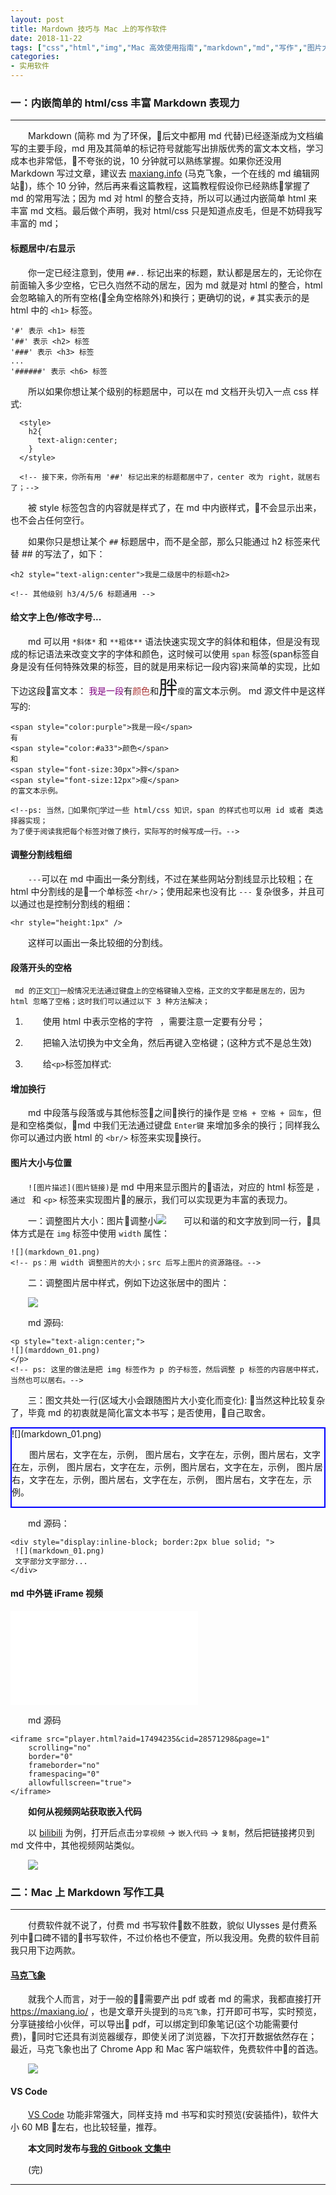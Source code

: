 ```yaml
---
layout: post
title: Mardown 技巧与 Mac 上的写作软件
date: 2018-11-22
tags: ["css","html","img","Mac 高效使用指南","markdown","md","写作","图片大小","图片居中","技巧","排版","马克飞象"]
categories:
- 实用软件
---
```


<style>
h2{
    text-align:center;
}
</style>

### 一：内嵌简单的 html/css 丰富 Markdown 表现力

* * *

Markdown (简称 md 为了环保，后文中都用 md 代替)已经逐渐成为文档编写的主要手段，md 用及其简单的标记符号就能写出排版优秀的富文本文档，学习成本也非常低，不夸张的说，10 分钟就可以熟练掌握。如果你还没用 Markdown 写过文章，建议去 [maxiang.info](https://maxiang.io/) (马克飞象，一个在线的 md 编辑网站)，练个 10 分钟，然后再来看这篇教程，这篇教程假设你已经熟练掌握了 md 的常用写法；因为 md 对 html 的整合支持，所以可以通过内嵌简单 html 来丰富 md 文档。最后做个声明，我对 html/css 只是知道点皮毛，但是不妨碍我写丰富的 md；

#### 标题居中/右显示

你一定已经注意到，使用 `##..` 标记出来的标题，默认都是居左的，无论你在前面输入多少空格，它已久岿然不动的居左，因为 md 就是对 html 的整合，html 会忽略输入的所有空格(全角空格除外)和换行；更确切的说，`#` 其实表示的是 html 中的 `<h1>` 标签。

    '#' 表示 <h1> 标签
    '##' 表示 <h2> 标签
    '###' 表示 <h3> 标签
    ...
    '######' 表示 <h6> 标签

所以如果你想让某个级别的标题居中，可以在 md 文档开头切入一点 css 样式:

      <style>
        h2{
          text-align:center;
        }
      </style>

      <!-- 接下来，你所有用 '##' 标记出来的标题都居中了，center 改为 right，就居右了；-->

被 style 标签包含的内容就是样式了，在 md 中内嵌样式，不会显示出来，也不会占任何空行。

如果你只是想让某个 `##` 标题居中，而不是全部，那么只能通过 h2 标签来代替 ## 的写法了，如下：

    <h2 style="text-align:center">我是二级居中的标题<h2>

    <!-- 其他级别 h3/4/5/6 标题通用 -->

#### 给文字上色/修改字号...

md 可以用 `*斜体*` 和 `**粗体**` 语法快速实现文字的斜体和粗体，但是没有现成的标记语法来改变文字的字体和颜色，这时候可以使用 `span` 标签(span标签自身是没有任何特殊效果的标签，目的就是用来标记一段内容)来简单的实现，比如下边这段富文本：
<span style="color:purple">我是一段</span>有<span style="color:#a33">颜色</span>和<span style="font-size:30px">胖</span><span style="font-size:12px">瘦</span>的富文本示例。
md 源文件中是这样写的:

    <span style="color:purple">我是一段</span>
    有
    <span style="color:#a33">颜色</span>
    和
    <span style="font-size:30px">胖</span>
    <span style="font-size:12px">瘦</span>
    的富文本示例。

    <!--ps: 当然，如果你学过一些 html/css 知识，span 的样式也可以用 id 或者 类选择器实现；
    为了便于阅读我把每个标签对做了换行，实际写的时候写成一行。-->

#### 调整分割线粗细

`---`可以在 md 中画出一条分割线，不过在某些网站分割线显示比较粗；在 html 中分割线的是一个单标签 `<hr/>`；使用起来也没有比 `---` 复杂很多，并且可以通过也是控制分割线的粗细：

    <hr style="height:1px" />

这样可以画出一条比较细的分割线。

#### 段落开头的空格

     md 的正文一般情况无法通过键盘上的空格键输入空格，正文的文字都是居左的，因为 html 忽略了空格；这时我们可以通过以下 3 种方法解决；
1. 使用 html 中表示空格的字符 ` `，需要注意一定要有分号；
2. 把输入法切换为中文全角，然后再键入空格键；(这种方式不是总生效)
3. 给`<p>`标签加样式:

      <style>
        p{
          text-indent:2em;
        }
      </style>
      <!-- 2em 可以根据自己的需要调节；-->

#### 增加换行

md 中段落与段落或与其他标签之间换行的操作是 `空格 + 空格 + 回车`，但是和空格类似，md 中我们无法通过键盘 `Enter键` 来增加多余的换行；同样我么你可以通过内嵌 html 的 `<br/>` 标签来实现换行。

#### 图片大小与位置

`![图片描述](图片链接)`是 md 中用来显示图片的语法，对应的 html 标签是 ``，通过 `` 和 `<p>` 标签来实现图片的展示，我们可以实现更为丰富的表现力。

一：调整图片大小：图片调整小![](markdown_01.png)可以和谐的和文字放到同一行，具体方式是在 `img` 标签中使用 `width` 属性：

    ![](markdown_01.png)
    <!-- ps：用 width 调整图片的大小；src 后写上图片的资源路径。-->

二：调整图片居中样式，例如下边这张居中的图片：

![](markdown_01.png)

md 源码:

    <p style="text-align:center;">
    ![](marddown_01.png)
    </p>
    <!-- ps: 这里的做法是把 img 标签作为 p 的子标签，然后调整 p 标签的内容居中样式，当然也可以居右。-->

三：图文共处一行(区域大小会跟随图片大小变化而变化): 当然这种比较复杂了，毕竟 md 的初衷就是简化富文本书写；是否使用，自己取舍。

<div style="display:inline-block; border:2px blue solid; ">
 ![](markdown_01.png)

 图片居右，文字在左，示例， 图片居右，文字在左，示例，图片居右，文字在左，示例， 图片居右，文字在左，示例，图片居右，文字在左，示例， 图片居右，文字在左，示例，图片居右，文字在左，示例， 图片居右，文字在左，示例。
</div>

md 源码：

    <div style="display:inline-block; border:2px blue solid; ">
     ![](markdown_01.png)
     文字部分文字部分...
    </div>

#### md 中外链 iFrame 视频

<iframe src="player.html?aid=17494235&cid=28571298&page=1" 
    scrolling="no" 
    border="0" 
    frameborder="no" 
    framespacing="0" 
    allowfullscreen="true">
</iframe>

md 源码

    <iframe src="player.html?aid=17494235&cid=28571298&page=1" 
        scrolling="no" 
        border="0" 
        frameborder="no" 
        framespacing="0" 
        allowfullscreen="true"> 
    </iframe>

**如何从视频网站获取嵌入代码**

以 [bilibili](https://www.bilibili.com/video/av17494235?from=search&seid=13567678272662079887) 为例，打开后点击`分享视频` -> `嵌入代码` -> `复制`，然后把链接拷贝到 md 文件中，其他视频网站类似。

![](markdown_02.png)

### 二：Mac 上 Markdown 写作工具

* * *

付费软件就不说了，付费 md 书写软件数不胜数，貌似 UIysses 是付费系列中口碑不错的书写软件，不过价格也不便宜，所以我没用。免费的软件目前我只用下边两款。

#### [马克飞象](https://maxiang.io/)

就我个人而言，对于一般的需要产出 pdf 或者 md 的需求，我都直接打开 https://maxiang.io/ ，也是文章开头提到的`马克飞象`，打开即可书写，实时预览，分享链接给小伙伴，可以导出 pdf，可以绑定到印象笔记(这个功能需要付费)，同时它还具有浏览器缓存，即使关闭了浏览器，下次打开数据依然存在；最近，马克飞象也出了 Chrome App 和 Mac 客户端软件，免费软件中的首选。

![](markdown_03.png)

#### VS Code

[VS Code](https://code.visualstudio.com/) 功能非常强大，同样支持 md 书写和实时预览(安装插件)，软件大小 60 MB 左右，也比较轻量，推荐。

**本文同时发布与[我的 Gitbook 文集中](https://www.xiaobotalk.cn/)**

(完)

* * *